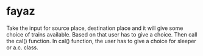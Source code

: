 # fayaz
Take the input for source place, destination place and it will give some choice of trains available. Based on that user has to give a choice. Then call the cal() function. In cal() function, the user has to give a choice for sleeper or a.c. class.
